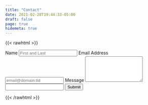 ```yaml
---
title: "Contact"
date: 2021-02-28T19:44:33-05:00
draft: false
page: true
hidemeta: true
---
```


{{< rawhtml >}}
      <script src="https://www.google.com/recaptcha/api.js?render=6LckhbIhAAAAAPg4s3RnZLYN-VLAIxznpCiw8rcQ"></script>
      <script>
          grecaptcha.ready(function () {
              grecaptcha.execute('6LckhbIhAAAAAPg4s3RnZLYN-VLAIxznpCiw8rcQ', {action: 'submit'}).then(function (token) {
                  console.info("got token: " + token);
                  document.getElementById('g-recaptcha-response').value = token;
              });
          });
      </script>

<form id="milk" accept-charset="utf-8" action="https://formspree.io/f/meqnkekz" method="post">
    <label for="full-name">Name</label>
    <input type="text" name="name" id="full-name" placeholder="First and Last" required="">
    <label for="email-address">Email Address</label>
    <input type="email" name="email" id="email-address" placeholder="email@domain.tld" required="">
    <label for="message">Message</label>
    <textarea rows="5" name="message" id="message" placeholder="" required=""></textarea>
    <input type="hidden" name="_subject" id="email-subject" value="Contact Form Submission">
    <input type="hidden" id="g-recaptcha-response" name="g-recaptcha-response">
    <input type="text" name="_gotcha" tabindex="-1" class="whole-milk" />
  <input type="submit">
  <p id="milk-status"></p>
</form>


<!-- Place this script at the end of the body tag -->
<script>
    var form = document.getElementById("milk");
    
    async function handleSubmit(event) {
      event.preventDefault();
      var status = document.getElementById("milk");
      var data = new FormData(event.target);
      fetch(event.target.action, {
        method: form.method,
        body: data,
        headers: {
            'Accept': 'application/json'
        }
      }).then(response => {
        if (response.ok) {
          status.innerHTML = "Message sent!";
          form.reset()
        } else {
          response.json().then(data => {
            if (Object.hasOwn(data, 'errors')) {
              status.innerHTML = data["errors"].map(error => error["message"]).join(", ")
            } else {
              status.innerHTML = "Oops! There was a problem submitting your form"
            }
          })
        }
      }).catch(error => {
        status.innerHTML = "Oops! There was a problem submitting your form"
      });
    }
    form.addEventListener("submit", handleSubmit)
</script>
{{< /rawhtml >}}